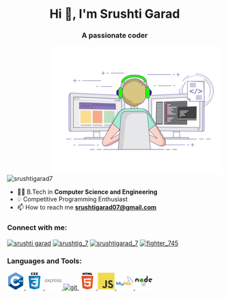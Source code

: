 <h1 align="center">Hi 👋, I'm Srushti Garad</h1>
<h3 align="center">A passionate coder</h3>

<img src = "github.gif" align="right" alt="Coding" width="400" >
<p align="left"> 
  <img src="https://komarev.com/ghpvc/?username=SrushtiGarad7&label=Profile%20views&color=0e75b6&style=flat" alt="srushtigarad7" /> 
</p>

- 👩‍💻 B.Tech in **Computer Science and Engineering**  
- 💡 Competitive Programming Enthusiast  
- 📫 How to reach me **srushtigarad07@gmail.com**  

<h3 align="left">Connect with me:</h3>
<p align="left">
<a href="https://linkedin.com/in/srushti-garad-03bb51290" target="blank"><img align="center" src="https://raw.githubusercontent.com/rahuldkjain/github-profile-readme-generator/master/src/images/icons/Social/linked-in-alt.svg" alt="srushti garad" height="30" width="40" /></a>
<a href="https://www.codechef.com/users/srushtig_7" target="blank"><img align="center" src="https://cdn.jsdelivr.net/npm/simple-icons@3.1.0/icons/codechef.svg" alt="srushtig_7" height="30" width="40" /></a>
<a href="https://codeforces.com/profile/srushtigarad_7" target="blank"><img align="center" src="https://raw.githubusercontent.com/rahuldkjain/github-profile-readme-generator/master/src/images/icons/Social/codeforces.svg" alt="srushtigarad_7" height="30" width="40" /></a>
<a href="https://www.leetcode.com/fighter_745" target="blank"><img align="center" src="https://raw.githubusercontent.com/rahuldkjain/github-profile-readme-generator/master/src/images/icons/Social/leet-code.svg" alt="fighter_745" height="30" width="40" /></a>
</p>

<h3 align="left">Languages and Tools:</h3>
<p align="left"> 
  <a href="https://www.w3schools.com/cpp/" target="_blank" rel="noreferrer"> 
    <img src="https://raw.githubusercontent.com/devicons/devicon/master/icons/cplusplus/cplusplus-original.svg" alt="cplusplus" width="40" height="40"/> 
  </a> 
  <a href="https://www.w3schools.com/css/" target="_blank" rel="noreferrer"> 
    <img src="https://raw.githubusercontent.com/devicons/devicon/master/icons/css3/css3-original-wordmark.svg" alt="css3" width="40" height="40"/> 
  </a> 
  <a href="https://expressjs.com" target="_blank" rel="noreferrer"> 
    <img src="https://raw.githubusercontent.com/devicons/devicon/master/icons/express/express-original-wordmark.svg" alt="express" width="40" height="40"/> 
  </a> 
  <a href="https://git-scm.com/" target="_blank" rel="noreferrer"> 
    <img src="https://www.vectorlogo.zone/logos/git-scm/git-scm-icon.svg" alt="git" width="40" height="40"/> 
  </a> 
  <a href="https://www.w3.org/html/" target="_blank" rel="noreferrer"> 
    <img src="https://raw.githubusercontent.com/devicons/devicon/master/icons/html5/html5-original-wordmark.svg" alt="html5" width="40" height="40"/> 
  </a> 
  <a href="https://developer.mozilla.org/en-US/docs/Web/JavaScript" target="_blank" rel="noreferrer"> 
    <img src="https://raw.githubusercontent.com/devicons/devicon/master/icons/javascript/javascript-original.svg" alt="javascript" width="40" height="40"/> 
  </a> 
  <a href="https://www.mysql.com/" target="_blank" rel="noreferrer"> 
    <img src="https://raw.githubusercontent.com/devicons/devicon/master/icons/mysql/mysql-original-wordmark.svg" alt="mysql" width="40" height="40"/> 
  </a> 
  <a href="https://nodejs.org" target="_blank" rel="noreferrer"> 
    <img src="https://raw.githubusercontent.com/devicons/devicon/master/icons/nodejs/nodejs-original-wordmark.svg" alt="nodejs" width="40" height="40"/> 
  </a> 
  
</p>

</div>


